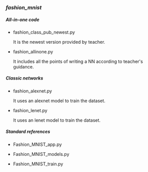 ### *fashion_mnist*

##### All-in-one code

- fashion_class_pub_newest.py

  It is the newest version provided by teacher. 

- fashion_allinone.py

  It includes all the points of writing a NN according to teacher's guidance. 

##### Classic networks

- fashion_alexnet.py

  It uses an alexnet model to train the dataset.

- fashion_lenet.py

  It uses an lenet model to train the dataset.

##### Standard references

- Fashion_MNIST_app.py

- Fashion_MNIST_models.py

- Fashion_MNIST_train.py

  
